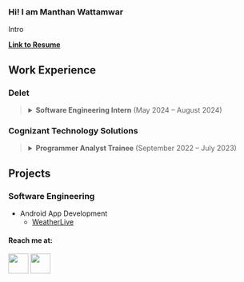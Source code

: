 ### Hi! I am Manthan Wattamwar

Intro 

<a href="https://drive.google.com/file/d/1qZc9lEPMwXsUmo5MYUtgXDHuYZQvmuBf/view?usp=sharing" target="_blank">**Link to Resume**</a>


## Work Experience
### Delet

> <details>
>   <summary><strong>Software Engineering Intern</strong> (May 2024 – August 2024)</summary><br>
> 
>   <ul>
>     <li>Engineered a fine-tuned, three-way conversational AI chatbot using GPT-3.5-turbo, seamlessly integrating it with React, Node.js, and Express to handle user queries and facilitate reservations for self-guided apartment tours.</li>
>     <li>Achieved a 95% reduction in live video streaming latency by developing & migrating to a custom cloud-based API solution.</li>
>     <li>Designed & optimized streaming solution to reduce hardware dependency and cut down hardware hub cost by 30%.</li>
>   </ul>
> </details>

### Cognizant Technology Solutions
> <details>
>   <summary><strong>Programmer Analyst Trainee</strong> (September 2022 – July 2023)</summary><br>
>   
>   <ul>
>     <li>Managed authentication and authorization for Ally Financial's workforce by leveraging Okta to implement single sign-on (SSO) features, enhancing security and user accessibility.</li>
>     <li>Spearheaded the development of Python automation scripts for managing Yubikey seed files, resulting in a notable 30% reduction in lifecycle management time and markedly boosting security efficiency.</li>
>   </ul>
> </details>
> 

## Projects
### Software Engineering
- Android App Development 
  - [WeatherLive](https://github.com/Manthanwusc/WeatherLive)


<h4>Reach me at:</h4>
<a href="https://www.linkedin.com/in/manthan-wattamwar/" target="_blank"><img src="https://img.icons8.com/fluency/48/000000/linkedin-circled.png" width="40" height="40"/></a>
<a href="mailto:wattamwa@usc.edu"><img src="https://img.icons8.com/color/48/000000/gmail.png" width="40" height="40"/></a>
